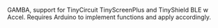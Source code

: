 GAMBA, support for TinyCircuit TinyScreenPlus and TinyShield BLE w Accel.
Requires Arduino to implement functions and apply accordingly.
